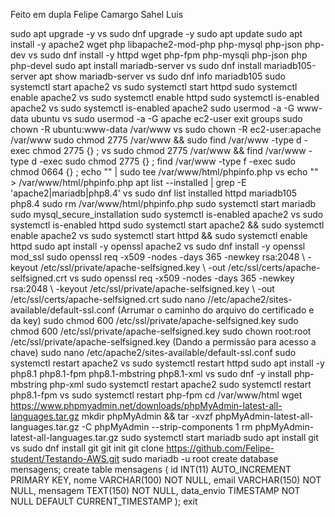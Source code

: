 Feito em dupla
Felipe Camargo
Sahel Luis

sudo apt upgrade -y vs sudo dnf upgrade -y
sudo apt update
sudo apt install -y apache2 wget php libapache2-mod-php php-mysql php-json php-dev vs sudo dnf install -y httpd wget php-fpm php-mysqli php-json php php-devel
sudo apt install mariadb-server vs sudo dnf install mariadb105-server
apt show mariadb-server vs sudo dnf info mariadb105
sudo systemctl start apache2 vs sudo systemctl start httpd
sudo systemctl enable apache2 vs sudo systemctl enable httpd
sudo systemctl is-enabled apache2 vs sudo systemctl is-enabled apache2
sudo usermod -a -G www-data ubuntu vs sudo usermod -a -G apache ec2-user
exit
groups
sudo chown -R ubuntu:www-data /var/www vs sudo chown -R ec2-user:apache /var/www
sudo chmod 2775 /var/www && sudo find /var/www -type d -exec chmod 2775 {} \; vs sudo chmod 2775 /var/www && find /var/www -type d -exec sudo chmod 2775 {} \;
find /var/www -type f -exec sudo chmod 0664 {} \;
echo "<?php phpinfo(); ?>" | sudo tee /var/www/html/phpinfo.php vs echo "<?php phpinfo(); ?>" > /var/www/html/phpinfo.php
apt list --installed | grep -E 'apache2|mariadb|php8.4' vs sudo dnf list installed httpd mariadb105 php8.4
sudo rm /var/www/html/phpinfo.php
sudo systemctl start mariadb
sudo mysql_secure_installation
sudo systemctl is-enabled apache2 vs sudo systemctl is-enabled httpd
sudo systemctl start apache2 && sudo systemctl enable apache2 vs sudo systemctl start httpd && sudo systemctl enable httpd
sudo apt install -y openssl apache2 vs sudo dnf install -y openssl mod_ssl
sudo openssl req -x509 -nodes -days 365 -newkey rsa:2048 \ -keyout /etc/ssl/private/apache-selfsigned.key \ -out /etc/ssl/certs/apache-selfsigned.crt vs sudo openssl req -x509 -nodes -days 365 -newkey rsa:2048 \ -keyout /etc/ssl/private/apache-selfsigned.key \ -out /etc/ssl/certs/apache-selfsigned.crt
sudo nano //etc/apache2/sites-available/default-ssl.conf (Arrumar o caminho do arquivo do certificado e da key)
sudo chmod 600 /etc/ssl/private/apache-selfsigned.key
sudo chmod 600 /etc/ssl/private/apache-selfsigned.key
sudo chown root:root /etc/ssl/private/apache-selfsigned.key (Dando a permissão para acesso a chave)
sudo nano /etc/apache2/sites-available/default-ssl.conf
sudo systemctl restart apache2 vs sudo systemctl restart httpd
sudo apt install -y php8.1 php8.1-fpm php8.1-mbstring php8.1-xml vs sudo dnf -y install php-mbstring php-xml
sudo systemctl restart apache2
sudo systemctl restart php8.1-fpm vs sudo systemctl restart php-fpm
cd /var/www/html wget https://www.phpmyadmin.net/downloads/phpMyAdmin-latest-all-languages.tar.gz
mkdir phpMyAdmin && tar -xvzf phpMyAdmin-latest-all-languages.tar.gz -C phpMyAdmin --strip-components 1
rm phpMyAdmin-latest-all-languages.tar.gz
sudo systemctl start mariadb
sudo apt install git vs sudo dnf install git
git init
git clone https://github.com/Felipe-student/Testando-AWS.git
sudo mariadb -u root
create database mensagens;
create table mensagens (
	id INT(11)  AUTO_INCREMENT PRIMARY KEY,
	nome VARCHAR(100) NOT NULL,
	email VARCHAR(150) NOT NULL,
	mensagem TEXT(150) NOT NULL,
	data_envio TIMESTAMP NOT NULL DEFAULT CURRENT_TIMESTAMP
);
exit
